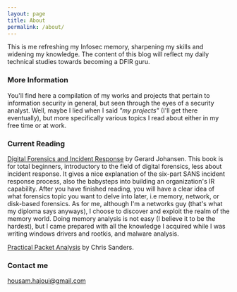 ```yaml
---
layout: page
title: About
permalink: /about/
---
```


This is me refreshing my Infosec memory, sharpening my skills and widening my knowledge. The content of this blog will reflect my daily technical studies towards becoming a DFIR guru.

### More Information

You'll find here a compilation of my works and projects that pertain to information security in general, but seen through the eyes of a security analyst. Well, maybe I lied when I said *"my projects"* (I'll get there eventually), but more specifically various topics I read about either in my free time or at work.

### Current Reading

[Digital Forensics and Incident Response](https://www.packtpub.com/networking-and-servers/digital-forensics-and-incident-response) by Gerard Johansen. This book is for total beginners, introductory to the field of digital forensics, less about incident response. It gives a nice explanation of the six-part SANS incident response process, also the babysteps into building an organization's IR capability. After you have finished reading, you will have a clear idea of what forensics topic you want to delve into later, i.e memory, network, or disk-based forensics. As for me, although I'm a networks guy (that's what my diploma says anyways), I choose to discover and exploit the realm of the memory world. Doing memory analysis is not easy (I believe it to be the hardest), but I came prepared with all the knowledge I acquired while I was writing windows drivers and rootkis, and malware analysis.

[Practical Packet Analysis](https://nostarch.com/packetanalysis3) by Chris Sanders.

### Contact me

[housam.hajoui@gmail.com](mailto:housam.hajoui@gmail.com)
